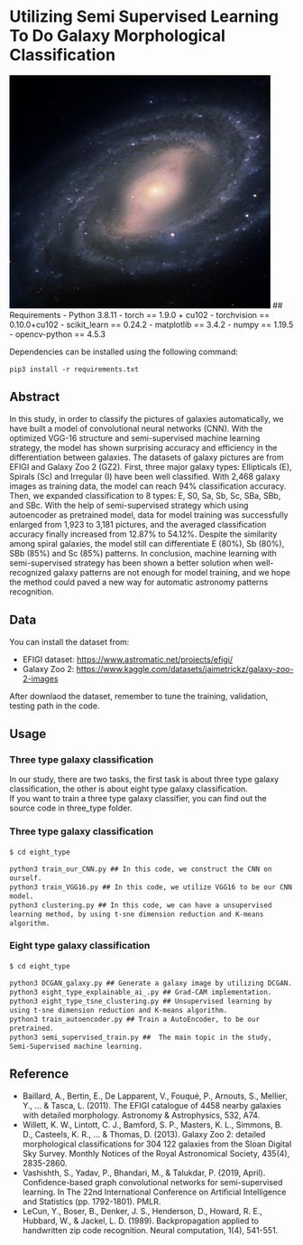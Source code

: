 # Utilizing Semi Supervised Learning To Do Galaxy Morphological Classification
<img src="NGC3992.jpg">
## Requirements
- Python 3.8.11
- torch == 1.9.0 + cu102
- torchvision == 0.10.0+cu102
- scikit_learn == 0.24.2
- matplotlib == 3.4.2
- numpy == 1.19.5
- opencv-python == 4.5.3 <br/>

Dependencies can be installed using the following command: <br/>
```
pip3 install -r requirements.txt
```
## Abstract
In this study, in order to classify the pictures of galaxies automatically, we have
built a model of convolutional neural networks (CNN). With the optimized VGG-16
structure and semi-supervised machine learning strategy, the model has shown
surprising accuracy and efficiency in the differentiation between galaxies. The
datasets of galaxy pictures are from EFIGI and Galaxy Zoo 2 (GZ2). First, three
major galaxy types: Ellipticals (E), Spirals (Sc) and Irregular (I) have been well
classified. With 2,468 galaxy images as training data, the model can reach 94%
classification accuracy. Then, we expanded classification to 8 types: E, S0, Sa, Sb, Sc,
SBa, SBb, and SBc. With the help of semi-supervised strategy which using
autoencoder as pretrained model, data for model training was successfully enlarged
from 1,923 to 3,181 pictures, and the averaged classification accuracy finally
increased from 12.87% to 54.12%. Despite the similarity among spiral galaxies, the
model still can differentiate E (80%), Sb (80%), SBb (85%) and Sc (85%) patterns. In
conclusion, machine learning with semi-supervised strategy has been shown a better
solution when well-recognized galaxy patterns are not enough for model training, and
we hope the method could paved a new way for automatic astronomy patterns
recognition.
## Data
You can install the dataset from: <br>
- EFIGI dataset: https://www.astromatic.net/projects/efigi/
- Galaxy Zoo 2: https://www.kaggle.com/datasets/jaimetrickz/galaxy-zoo-2-images <br/>

After downlaod the dataset, remember to tune the training, validation, testing path in the code.
## Usage
### Three type galaxy classification
In our study, there are two tasks, the first task is about three type galaxy classification, the other is about eight type galaxy classification.<br/>
If you want to train a three type galaxy classifier, you can find out the source code in three_type folder.
### Three type galaxy classification
`$ cd eight_type` <br/>
```
python3 train_our_CNN.py ## In this code, we construct the CNN on ourself.
python3 train_VGG16.py ## In this code, we utilize VGG16 to be our CNN model.
python3 clustering.py ## In this code, we can have a unsupervised learning method, by using t-sne dimension reduction and K-means algorithm.
```
### Eight type galaxy classification
`$ cd eight_type` <br/>
```
python3 DCGAN_galaxy.py ## Generate a galaxy image by utilizing DCGAN.
python3 eight_type_explainable_ai_.py ## Grad-CAM implementation.
python3 eight_type_tsne_clustering.py ## Unsupervised learning by using t-sne dimension reduction and K-means algorithm.
python3 train_autoencoder.py ## Train a AutoEncoder, to be our pretrained.
python3 semi_supervised_train.py ##  The main topic in the study, Semi-Supervised machine learning.
```
## Reference
- Baillard, A., Bertin, E., De Lapparent, V., Fouqué, P., Arnouts, S., Mellier, Y., ... & Tasca, L. (2011). The EFIGI catalogue of 4458 nearby galaxies with detailed morphology. Astronomy & Astrophysics, 532, A74.
- Willett, K. W., Lintott, C. J., Bamford, S. P., Masters, K. L., Simmons, B. D., Casteels, K. R., ... & Thomas, D. (2013). Galaxy Zoo 2: detailed morphological classifications for 304 122 galaxies from the Sloan Digital Sky Survey. Monthly Notices of the Royal Astronomical Society, 435(4), 2835-2860.
- Vashishth, S., Yadav, P., Bhandari, M., & Talukdar, P. (2019, April). Confidence-based graph convolutional networks for semi-supervised learning. In The 22nd International Conference on Artificial Intelligence and Statistics (pp. 1792-1801). PMLR.
- LeCun, Y., Boser, B., Denker, J. S., Henderson, D., Howard, R. E., Hubbard, W., & Jackel, L. D. (1989). Backpropagation applied to handwritten zip code recognition. Neural computation, 1(4), 541-551.
